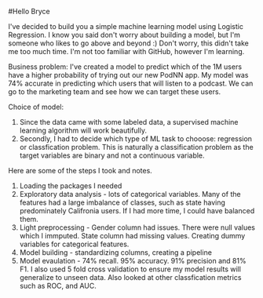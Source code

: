 #Hello Bryce

I've decided to build you a simple machine learning model using Logistic Regression. I know you said don't worry about building a model, but I'm someone who likes to go above and beyond :) Don't worry, this didn't take me too much time. I'm not too familiar with GitHub, however I'm learning. 

Business problem: I've created a model to predict which of the 1M users have a higher probability of trying out our new PodNN app. My model was 74% accurate in predicting which users that will listen to a podcast. We can go to the marketing team and see how we can target these users. 

Choice of model: 
  1) Since the data came with some labeled data, a supervised machine learning algorithm will work beautifully.
  2) Secondly, I had to decide which type of ML task to chooose: regression or classfication problem. This is naturally a classification problem as the target variables are binary and not a continuous variable. 

Here are some of the steps I took and notes.

  1) Loading the packages I needed
  2) Exploratory data analysis - lots of categorical variables. Many of the features had a large imbalance of classes, such as state having predominately Califronia users. If I had more time, I could have balanced them. 
  3) Light preprocessing -  Gender column had issues. There were null values which I immputed. State column had missing values. Creating dummy variables for categorical features.
  4) Model building - standardizing columns, creating a pipeline
  5) Model evaulation - 74% recall. 95% accuracy. 91% precision and 81% F1. I also used 5 fold cross validation to ensure my model results will generalize to unseen data. Also looked at other classfication metrics such as ROC, and AUC.

